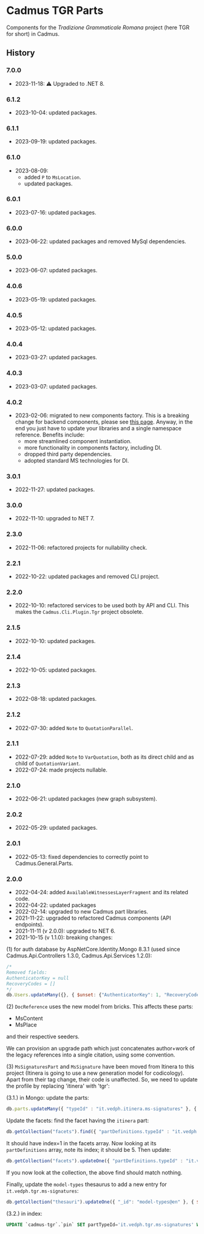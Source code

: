 ﻿# Cadmus TGR Parts

Components for the _Tradizione Grammaticale Romana_ project (here TGR for short) in Cadmus.

## History

### 7.0.0

- 2023-11-18: ⚠️ Upgraded to .NET 8.

### 6.1.2

- 2023-10-04: updated packages.

### 6.1.1

- 2023-09-19: updated packages.

### 6.1.0

- 2023-08-09:
  - added `P` to `MsLocation`.
  - updated packages.

### 6.0.1

- 2023-07-16: updated packages.

### 6.0.0

- 2023-06-22: updated packages and removed MySql dependencies.

### 5.0.0

- 2023-06-07: updated packages.

### 4.0.6

- 2023-05-19: updated packages.

### 4.0.5

- 2023-05-12: updated packages.

### 4.0.4

- 2023-03-27: updated packages.

### 4.0.3

- 2023-03-07: updated packages.

### 4.0.2

- 2023-02-06: migrated to new components factory. This is a breaking change for backend components, please see [this page](https://myrmex.github.io/overview/cadmus/dev/history/#2023-02-01---backend-infrastructure-upgrade). Anyway, in the end you just have to update your libraries and a single namespace reference. Benefits include:
  - more streamlined component instantiation.
  - more functionality in components factory, including DI.
  - dropped third party dependencies.
  - adopted standard MS technologies for DI.

### 3.0.1

- 2022-11-27: updated packages.

### 3.0.0

- 2022-11-10: upgraded to NET 7.

### 2.3.0

- 2022-11-06: refactored projects for nullability check.

### 2.2.1

- 2022-10-22: updated packages and removed CLI project.

### 2.2.0

- 2022-10-10: refactored services to be used both by API and CLI. This makes the `Cadmus.Cli.Plugin.Tgr` project obsolete.

### 2.1.5

- 2022-10-10: updated packages.

### 2.1.4

- 2022-10-05: updated packages.

### 2.1.3

- 2022-08-18: updated packages.

### 2.1.2

- 2022-07-30: added `Note` to `QuotationParallel`.

### 2.1.1

- 2022-07-29: added `Note` to `VarQuotation`, both as its direct child and as child of `QuotationVariant`.
- 2022-07-24: made projects nullable.

### 2.1.0

- 2022-06-21: updated packages (new graph subsystem).

### 2.0.2

- 2022-05-29: updated packages.

### 2.0.1

- 2022-05-13: fixed dependencies to correctly point to Cadmus.General.Parts.

### 2.0.0

- 2022-04-24: added `AvailableWitnessesLayerFragment` and its related code.
- 2022-04-22: updated packages
- 2022-02-14: upgraded to new Cadmus part libraries.
- 2021-11-22: upgraded to refactored Cadmus components (API endpoints).
- 2021-11-11 (v 2.0.0): upgraded to NET 6.
- 2021-10-15 (v 1.1.0): breaking changes:

(1) for auth database by AspNetCore.Identity.Mongo 8.3.1 (used since Cadmus.Api.Controllers 1.3.0, Cadmus.Api.Services 1.2.0):

```js
/*
Removed fields:
AuthenticatorKey = null
RecoveryCodes = []
*/
db.Users.updateMany({}, { $unset: {"AuthenticatorKey": 1, "RecoveryCodes": 1} });
```

(2) `DocReference` uses the new model from bricks. This affects these parts:

- MsContent
- MsPlace

and their respective seeders.

We can provision an upgrade path which just concatenates author+work of the legacy references into a single citation, using some convention.

(3) `MsSignaturesPart` and `MsSignature` have been moved from Itinera to this project (Itinera is going to use a new generation model for codicology). Apart from their tag change, their code is unaffected. So, we need to update the profile by replacing 'itinera' with 'tgr':

(3.1.) in Mongo: update the parts:

```js
db.parts.updateMany({ "typeId" : "it.vedph.itinera.ms-signatures" }, { $set: { "typeId": "it.vedph.tgr.ms-signatures"}});
```

Update the facets: find the facet having the `itinera` part:

```js
db.getCollection("facets").find({ "partDefinitions.typeId" : "it.vedph.itinera.ms-signatures" });
```

It should have index=1 in the facets array. Now looking at its `partDefinitions` array, note its index; it should be 5. Then update:

```js
db.getCollection("facets").updateOne({ "partDefinitions.typeId" : "it.vedph.itinera.ms-signatures" }, { $set: { "partDefinitions.$.typeId": "it.vedph.tgr.ms-signatures"}});
```

If you now look at the collection, the above find should match nothing.

Finally, update the `model-types` thesaurus to add a new entry for `it.vedph.tgr.ms-signatures`:

```js
db.getCollection("thesauri").updateOne({ "_id": "model-types@en" }, { $push: { entries: { _id: "it.vedph.tgr.ms-signatures", value: "ms signatures" } } });
```

(3.2.) in index:

```sql
UPDATE `cadmus-tgr`.`pin` SET partTypeId='it.vedph.tgr.ms-signatures' WHERE partTypeId='it.vedph.itinera.ms-signatures';
```
